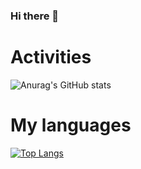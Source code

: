 ### Hi there 👋

# Activities
![Anurag's GitHub stats](https://github-readme-stats.vercel.app/api?username=MrBogdan007&show_icons=true&theme=radical)
#  My languages
[![Top Langs](https://github-readme-stats.vercel.app/api/top-langs/?username=MrBogdan007&layout=compact)](https://github.com/anuraghazra/github-readme-stats)
